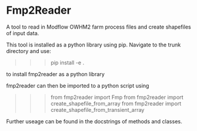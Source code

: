 # Fmp2Reader
A tool to read in Modflow OWHM2 farm process files and create shapefiles of input data. 

This tool is installed as a python library using pip. Navigate to the trunk directory and use:

>>> pip install -e .

to install fmp2reader as a python library

fmp2reader can then be imported to a python script using

>>> from fmp2reader import Fmp
>>> from fmp2reader import create_shapefile_from_array
>>> from fmp2reader import create_shapefile_from_transient_array

Further useage can be found in the docstrings of methods and classes.